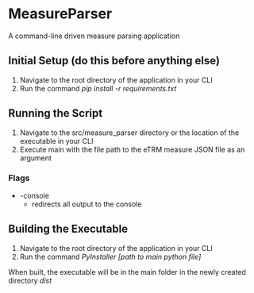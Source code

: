 # MeasureParser
A command-line driven measure parsing application

## Initial Setup (do this before anything else)
  1. Navigate to the root directory of the application in your CLI
  2. Run the command  *pip install -r requirements.txt*

## Running the Script
  1. Navigate to the src/measure_parser directory or the location of the executable in your CLI
  2. Execute main with the file path to the eTRM measure JSON file as an argument

### Flags
  - -console
    - redirects all output to the console

## Building the Executable
  1. Navigate to the root directory of the application in your CLI
  2. Run the command  *PyInstaller [path to main python file]*

When built, the executable will be in the main folder in the newly created directory *dist*
